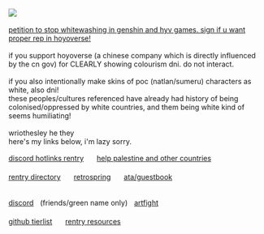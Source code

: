 <br>![](https://komarev.com/ghpvc/?username=WRlOTHESLEY)
<br><br>
[petition to stop whitewashing in genshin and hyv games. sign if u want proper rep in hoyoverse!](https://www.change.org/p/stop-cultural-appropriation-and-whitewashing-in-mihoyo-games/exp/v2/cl_/cl_sharecopy_490127543_en-GB/4/1343729708?recruiter=1343729708&recruited_by_id=6c12e2c0-4179-11ef-95dc-8b77a089c950&utm_source=share_petition&utm_campaign=psf_combo_share_initial&utm_term=psf_combo_share_initial&utm_medium=copylink&utm_content=cl_sharecopy_490127543_en-GB%3A4)
<br><br>
if you support hoyoverse (a chinese company which is directly influenced by the cn gov) for CLEARLY showing colourism dni. do not interact. 
<br> <br>
if you also intentionally make skins of poc (natlan/sumeru) characters as white, also dni! 
<br> these peoples/cultures referenced have already had history of being colonised/oppressed by white countries, and them being white kind of seems humiliating!
<br> <br>
wriothesley he they <br> here's my links below, i'm lazy sorry.
 
[discord hotlinks rentry](https://rentry.co/discordhotlinks)ㅤㅤ[help palestine and other countries](https://arab.org/click-to-help/)
<br><br>
[rentry directory](https://rentry.co/-WRlOLETTE)ㅤㅤ[retrospring](https://retrospring.net/@WRlOTHESLEY)ㅤㅤ[ata/guestbook](https://wriothesIey.atabook.org)
<br><br>

[discord](https://discord.com/users/664277846390210591)ㅤ(friends/green name only)ㅤ[artfight](https://artfight.net/~judiciaries)
<br><br>
[github tierlist](https://rentry.co/github-tierlist)ㅤㅤ[rentry resources](https://rentry.co/ulzzang)
